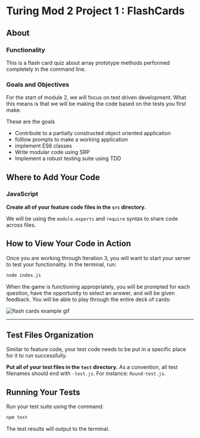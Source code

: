# Turing Mod 2 Project 1 : FlashCards

## About 

### Functionality
This is a flash card quiz about array prototype methods performed completely in the command line. 

### Goals and Objectives
For the start of module 2, we will focus on test driven development. What this means is that we will be making the code based on the tests you first make.

These are the goals
* Contribute to a partially constructed object oriented application
* folllow prompts to make a working application
* implement ES6 classes
* Write modular code using SRP
* Implement a robust testing suite using TDD


## Where to Add Your Code

### JavaScript

**Create all of your feature code files in the `src` directory.**

We will be using the `module.exports` and `require` syntax to share code across files.

## How to View Your Code in Action

Once you are working through Iteration 3, you will want to start your server to test your functionality.
In the terminal, run:

```bash
node index.js
```

When the game is functioning appropriately, you will be prompted for each question, have the opportunity to select an answer, and will be given feedback. You will be able to play through the entire deck of cards:

![flash cards example gif](https://media.giphy.com/media/1zkb1q58eTiTH6D7wc/giphy.gif)

---

## Test Files Organization

Similar to feature code, your test code needs to be put in a specific place for it to run successfully.

**Put all of your test files in the `test` directory.** As a convention, all test filenames should end with `-test.js`. For instance: `Round-test.js`.

## Running Your Tests

Run your test suite using the command:

```bash
npm test
```

The test results will output to the terminal.


